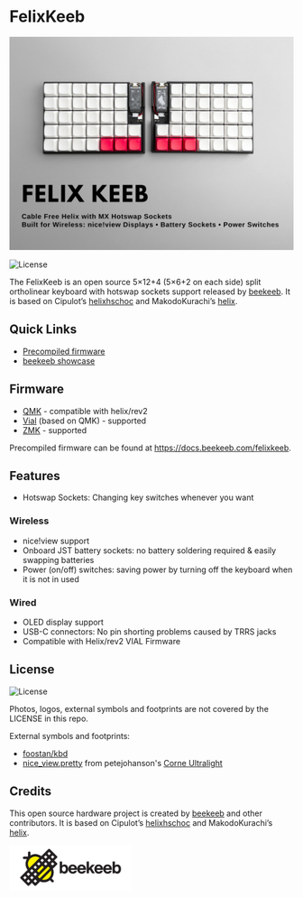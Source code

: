 # FelixKeeb

![FelixKeeb](docs/banner.jpg)

![License](https://badgers.space/github/license/beekeeb/FelixKeeb)

The FelixKeeb is an open source 5×12+4 (5×6+2 on each side) split ortholinear keyboard with hotswap sockets support released by [beekeeb](https://beekeeb.shop). It is based on Cipulot’s [helixhschoc](https://github.com/cipulot/helixhschoc) and MakodoKurachi’s [helix](https://github.com/MakotoKurauchi/helix).

## Quick Links

* [Precompiled firmware](https://docs.beekeeb.com/felixkeeb#precompiled-firmware)
* [beekeeb showcase](https://showcase.beekeeb.com/felixkeeb/)

## Firmware

* [QMK](https://github.com/qmk/qmk_firmware) - compatible with helix/rev2
* [Vial](https://github.com/vial-kb/vial-qmk) (based on QMK) - supported
* [ZMK](https://github.com/zmkfirmware/zmk) - supported

Precompiled firmware can be found at https://docs.beekeeb.com/felixkeeb.

## Features

* Hotswap Sockets: Changing key switches whenever you want

### Wireless

* nice!view support
* Onboard JST battery sockets: no battery soldering required & easily swapping batteries
* Power (on/off) switches: saving power by turning off the keyboard when it is not in used

### Wired

* OLED display support
* USB-C connectors: No pin shorting problems caused by TRRS jacks
* Compatible with Helix/rev2 VIAL Firmware

## License

![License](https://badgers.space/github/license/beekeeb/FelixKeeb)

Photos, logos, external symbols and footprints are not covered by the LICENSE in this repo.

External symbols and footprints:

* [foostan/kbd](http://github.com/foostan/kbd)
* [nice_view.pretty](https://github.com/petejohanson/crkbd/tree/board/corne-ultralight/corne-ultralight/pcb/nice_view.pretty) from petejohanson's [Corne Ultralight](https://github.com/petejohanson/crkbd/tree/board/corne-ultralight)

## Credits

This open source hardware project is created by [beekeeb](https://beekeeb.shop) and other contributors. It is based on Cipulot’s [helixhschoc](https://github.com/cipulot/helixhschoc) and MakodoKurachi’s [helix](https://github.com/MakotoKurauchi/helix).

[<img src="docs/beekeeb.png" height="80" />](https://beekeeb.shop)
